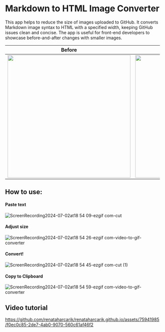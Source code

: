# Markdown to HTML Image Converter
This app helps to reduce the size of images uploaded to GitHub. It converts Markdown image syntax to HTML with a specified width, keeping GitHub issues clean and concise. The app is useful for front-end developers to showcase before-and-after changes with smaller images.

| Before | After |
| ------------- | ------------- |
| <img src="https://github.com/renataharcarik/renataharcarik.github.io/assets/75941985/cca073da-3574-4839-8c9d-808245415a69" width="400px"> | <img src="https://github.com/renataharcarik/renataharcarik.github.io/assets/75941985/0c411745-6422-4682-9122-60e9e7da0d65" width="400px"> |

## How to use:
#### Paste text
![ScreenRecording2024-07-02at18 54 09-ezgif com-cut](https://github.com/renataharcarik/renataharcarik.github.io/assets/75941985/e6eb8e86-abd3-4c14-9624-62913bd1b287)

#### Adjust size
![ScreenRecording2024-07-02at18 54 26-ezgif com-video-to-gif-converter](https://github.com/renataharcarik/renataharcarik.github.io/assets/75941985/ee90ee90-d538-4f9a-b7dc-88ec335d162c)

#### Convert!
![ScreenRecording2024-07-02at18 54 45-ezgif com-cut (1)](https://github.com/renataharcarik/renataharcarik.github.io/assets/75941985/fe9e7362-b08d-4c18-a233-7f5090dce0f4)

#### Copy to Clipboard
![ScreenRecording2024-07-02at18 54 59-ezgif com-video-to-gif-converter](https://github.com/renataharcarik/renataharcarik.github.io/assets/75941985/d92646a8-8c77-4408-8fc6-c31090db4eb1)

## Video tutorial
https://github.com/renataharcarik/renataharcarik.github.io/assets/75941985/f0ec0c85-2de7-4ab0-9070-560c61af46f2
